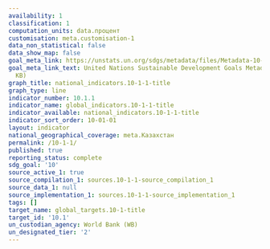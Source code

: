 ```yaml
---
availability: 1
classification: 1
computation_units: data.процент
customisation: meta.customisation-1
data_non_statistical: false
data_show_map: false
goal_meta_link: https://unstats.un.org/sdgs/metadata/files/Metadata-10-01-01.pdf
goal_meta_link_text: United Nations Sustainable Development Goals Metadata (PDF 221
  KB)
graph_title: national_indicators.10-1-1-title
graph_type: line
indicator_number: 10.1.1
indicator_name: global_indicators.10-1-1-title
indicator_available: national_indicators.10-1-1-title
indicator_sort_order: 10-01-01
layout: indicator
national_geographical_coverage: meta.Казахстан
permalink: /10-1-1/
published: true
reporting_status: complete
sdg_goal: '10'
source_active_1: true
source_compilation_1: sources.10-1-1-source_compilation_1
source_data_1: null
source_implementation_1: sources.10-1-1-source_implementation_1
tags: []
target_name: global_targets.10-1-title
target_id: '10.1'
un_custodian_agency: World Bank (WB)
un_designated_tier: '2'
---
```

